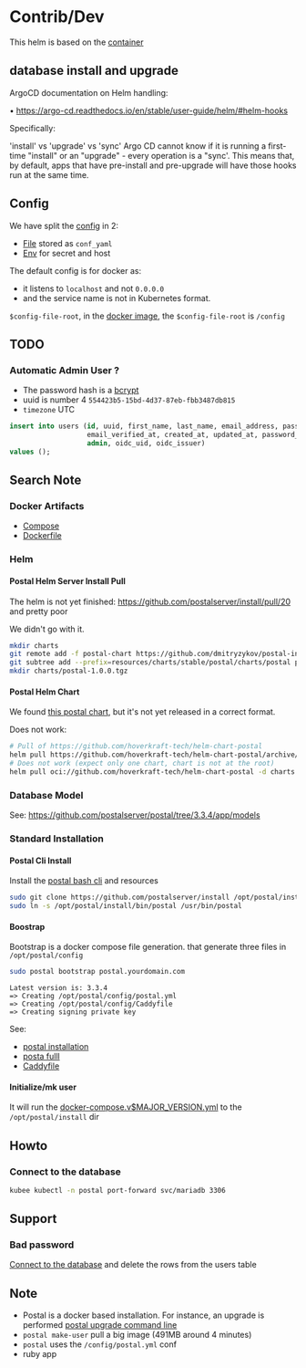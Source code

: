 # Contrib/Dev


This helm is based on the [container](https://docs.postalserver.io/other/containers)


## database install and upgrade


ArgoCD documentation on Helm handling:

•	⁠https://argo-cd.readthedocs.io/en/stable/user-guide/helm/#helm-hooks

Specifically:

'install' vs 'upgrade' vs 'sync'
Argo CD cannot know if it is running a first-time "install" or an "upgrade" - every operation is a "sync'. This means that, by default, apps that have pre-install and pre-upgrade will have those hooks run at the same time.



## Config

We have split the [config](https://docs.postalserver.io/getting-started/configuration) in 2:
* [File](https://github.com/postalserver/postal/blob/main/doc/config/yaml.yml) stored as `conf_yaml`
* [Env](https://github.com/postalserver/postal/blob/main/doc/config/environment-variables.md) for secret and host

The default config is for docker as:
* it listens to `localhost` and not `0.0.0.0`
* and the service name is not in Kubernetes format.


`$config-file-root`, in the [docker image](https://docs.postalserver.io/other/containers#configuration), the `$config-file-root` is `/config`

## TODO
### Automatic Admin User ?

* The password hash is a [bcrypt](https://github.com/postalserver/postal/blob/fd3c7ccdf6dc4ee0a76c9523cbd735159e4b8000/app/models/concerns/has_authentication.rb#L31)
* uuid is number 4 `554423b5-15bd-4d37-87eb-fbb3487db815`
* `timezone` UTC

```sql
insert into users (id, uuid, first_name, last_name, email_address, password_digest, time_zone, email_verification_token,
                   email_verified_at, created_at, updated_at, password_reset_token, password_reset_token_valid_until,
                   admin, oidc_uid, oidc_issuer)
values ();
```

## Search Note

### Docker Artifacts

* [Compose](https://github.com/postalserver/install/blob/main/templates/docker-compose.v3.yml)
* [Dockerfile](https://github.com/postalserver/postal/blob/main/Dockerfile)


### Helm

#### Postal Helm Server Install Pull
The helm is not yet finished: https://github.com/postalserver/install/pull/20
and pretty poor

We didn't go with it.
```bash
mkdir charts
git remote add -f postal-chart https://github.com/dmitryzykov/postal-install.git
git subtree add --prefix=resources/charts/stable/postal/charts/postal postal-chart main --squash -- helm/postal
mkdir charts/postal-1.0.0.tgz
```

#### Postal Helm Chart
We found [this postal chart](https://github.com/hoverkraft-tech/helm-chart-postal), but it's not yet released
in a correct format.


Does not work:
```bash
# Pull of https://github.com/hoverkraft-tech/helm-chart-postal
helm pull https://github.com/hoverkraft-tech/helm-chart-postal/archive/refs/tags/0.3.1.tar.gz -d charts --untar
# Does not work (expect only one chart, chart is not at the root)
helm pull oci://github.com/hoverkraft-tech/helm-chart-postal -d charts --untar
```

### Database Model

See: https://github.com/postalserver/postal/tree/3.3.4/app/models

###  Standard Installation

#### Postal Cli Install

Install the [postal bash cli](https://github.com/postalserver/install/blob/main/bin/postal)
and resources
```bash
sudo git clone https://github.com/postalserver/install /opt/postal/install
sudo ln -s /opt/postal/install/bin/postal /usr/bin/postal
```


#### Boostrap

Bootstrap is a docker compose file generation.
that generate three files in `/opt/postal/config`
```bash
sudo postal bootstrap postal.yourdomain.com
```
```
Latest version is: 3.3.4
=> Creating /opt/postal/config/postal.yml
=> Creating /opt/postal/config/Caddyfile
=> Creating signing private key
```
See:
* [postal installation](https://github.com/postalserver/install/blob/main/examples/postal.v3.yml)
* [posta fulll](https://github.com/postalserver/postal/blob/main/doc/config/yaml.yml)
* [Caddyfile](https://github.com/postalserver/install/blob/main/examples/Caddyfile)

#### Initialize/mk user

It will run the [docker-compose.v$MAJOR_VERSION.yml](https://github.com/postalserver/install/blob/main/templates/docker-compose.v3.yml)
to the `/opt/postal/install` dir


## Howto

### Connect to the database

```bash
kubee kubectl -n postal port-forward svc/mariadb 3306
```

## Support

### Bad password

[Connect to the database](#connect-to-the-database) and delete the rows from the users table




## Note

* Postal is a docker based installation. For instance, an upgrade is performed [postal upgrade command line](https://docs.postalserver.io/getting-started/upgrading)
* `postal make-user` pull a big image (491MB around 4 minutes)
* `postal` uses the `/config/postal.yml` conf
* ruby app
